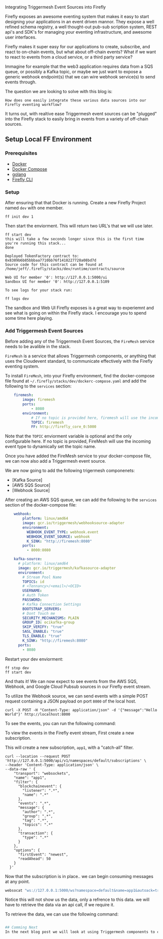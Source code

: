 Integrating Triggermesh Event Sources into Firefly


Firefly exposes an awesome eventing system that makes it easy to start designing your applications in an event driven mannor. They expose a well refined schema registry, a well thought-out pub-sub scription system, REST api's and SDK's for managing your eventing infrastructure, and awesome user interfaces.

Firefly makes it super easy for our applications to create, subscribe, and react to on-chain events, but what about off-chain events? What if we want to react to events from a cloud service, or a third party service?

Immagine for example that the web3 application requires data from a SQS queue, or possibly a Kafka topic, or maybe we just want to expose a generic webhook endpoint(s) that we can wire webhook service(s) to send events through.

The question we are looking to solve with this blog is:
```
How does one easily integrate these various data sources into our Firefly eventing workflow?
```


It turns out, with realtive ease Triggermesh event sources can be "plugged" into the Firefly stack to easily bring in events from a variety of off-chain sources.


## Setup Local FF Environment
### Prerequisites

* [Docker](https://docs.docker.com/get-docker/)
* [Docker Compose](https://docs.docker.com/compose/install/)
* [golang](https://golang.org/doc/install)
* [Firefly CLI](https://hyperledger.github.io/firefly/gettingstarted/firefly_cli.html)

### Setup

After ensuring that that Docker is running. Create a new Firefly Project named `dev` with one member.

```
ff init dev 1
```

Then start the enviorment. This will return two URL's that we will use later.

```
ff start dev
this will take a few seconds longer since this is the first time you're running this stack...
done

Deployed TokenFactory contract to: 0x8389b6b85bbbaa7710bb76f1418227728a08bd7d
Source code for this contract can be found at /home/jeff/.firefly/stacks/dev/runtime/contracts/source

Web UI for member '0': http://127.0.0.1:5000/ui
Sandbox UI for member '0': http://127.0.0.1:5109

To see logs for your stack run:

ff logs dev

```

The sandbox and Web UI Firefly exposes is a great way to experiemnt and see what is going on within the Firefly stack. I encourage you to spend some time here playing.

### Add Triggermesh Event Sources

Before adding any of the Triggermesh Event Sources, the `FireMesh` service needs to be avalible in the stack.

`FireMesh` is a service that allows Triggermesh components, or anything that uses the Cloudevent standard, to communicate effectively with the Firefly eventing system.

To install `FireMesh`, into your Firefly environment, find the docker-compose file found at `~/.firefly/stacks/dev/dockerc-compose.yaml` and add the following to the `services` section:

```yaml
    firemesh:
        image: firemesh
        ports:
            - 8080
        environment:
            # If no topic is provided here, firemesh will use the incoming event type to dynamically set the topic name.
            TOPIC: firemesh
            FF: http://firefly_core_0:5000
```

Note that the `TOPIC` enviorment variable is optional and the only configurable here. If no topic is provided, FireMesh will use the incoming event type to dynamically set the topic name.


Once you have added the FireMesh service to your docker-compose file, we can now also add a Triggermesh event source.

We are now going to add the following trigermesh componenets:

- [Kafka Source]
- [AWS SQS Source]
- [Webhook Source]

After creating an AWS SQS queue, we can add the following to the `services` section of the docker-compose file:

```yaml
    webhook:
        platform: linux/amd64
        image: gcr.io/triggermesh/webhooksource-adapter
        environment:
          WEBHOOK_EVENT_TYPE: webhook.event
          WEBHOOK_EVENT_SOURCE: webhook
          K_SINK: "http://firemesh:8080"
        ports:
          - 8000:8080

    kafka-source:
      # platform: linux/amd64
      image: gcr.io/triggermesh/kafkasource-adapter
      environment:
        # Stream Pool Name
        TOPICS: id
        # <Tennancy>/<email>/<OCID>
        USERNAME:
        # Auth Token
        PASSWORD:
        # Kafka Connection Settings
        BOOTSTRAP_SERVERS:
        # Dont Touch me
        SECURITY_MECHANISMS: PLAIN
        GROUP_ID: ocikafka-group
        SKIP_VERIFY: "true"
        SASL_ENABLE: "true"
        TLS_ENABLE: "true"
        K_SINK: "http://firemesh:8080"
      ports:
        - 8080

```

Restart your dev enviorment:
```
ff stop dev
ff start dev
```


And thats it! We can now expect to see events from the AWS SQS, Webhook, and Google Cloud Pubsub sources in our Firefly event stream.



To utilize the Webhook source, we can send events with a simple POST request containing a JSON payload on port `8000` of the local host.

```
curl -X POST -H "Content-Type: application/json" -d '{"message":"Hello World"}' http://localhost:8000
```


To see the events, you can run the following command:


To view the events in the Firefly event stream, First create a new subscription.

This will create a new subscription, `app1`, with a "catch-all" filter.

```
curl --location --request POST 'http://127.0.0.1:5000/api/v1/namespaces/default/subscriptions' \
--header 'Content-Type: application/json' \
--data-raw ' {
	"transport": "websockets",
	"name": "app1",
	"filter": {
	  "blockchainevent": {
		"listener": ".*",
		"name": ".*"
	  },
	  "events": ".*",
	  "message": {
		"author": ".*",
		"group": ".*",
		"tag": ".*",
		"topics": ".*"
	  },
	  "transaction": {
		"type": ".*"
	  }
	},
	"options": {
	  "firstEvent": "newest",
	  "readAhead": 50
	}
  }'
```

Now that the subscription is in place.. we can begin consuming messages at any point.



```bash
websocat "ws://127.0.0.1:5000/ws?namespace=default&name=app1&autoack=true"
```

Notice this will not show us the data, only a refrence to this data. we will have to retrieve the data via an api call, if we require it.

To retrieve the data, we can use the following command:

```bash

## Comming Next
In the next blog post we will look at using Triggermesh components to consume the events from the Firefly event stream.
